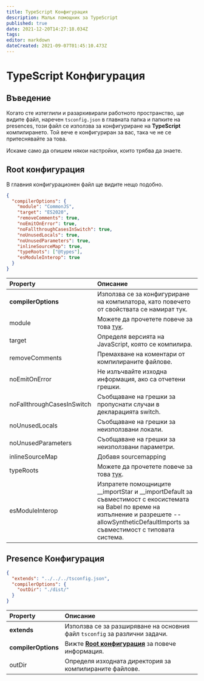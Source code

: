 ```yaml
---
title: TypeScript Конфигурация
description: Малък помощник за TypeScript
published: true
date: 2021-12-20T14:27:18.034Z
tags:
editor: markdown
dateCreated: 2021-09-07T01:45:10.473Z
---
```


# TypeScript Конфигурация

## Въведение

Когато сте изтеглили и разархивирали работното пространство, ще видите файл, наречен `tsconfig.json` в главната папка и папките на presences, този файл се използва за конфигуриране на **TypeScript** компилирането. Той вече е конфигуриран за вас, така че не се притеснявайте за това.

Искаме само да опишем някои настройки, които трябва да знаете.

## Root конфигурация

В главния конфигурационен файл ще видите нещо подобно.

```json
{
  "compilerOptions": {
    "module": "CommonJS",
    "target": "ES2020",
    "removeComments": true,
    "noEmitOnError": true,
    "noFallthroughCasesInSwitch": true,
    "noUnusedLocals": true,
    "noUnusedParameters": true,
    "inlineSourceMap": true,
    "typeRoots": ["@types"],
    "esModuleInterop": true
  }
}
```

| Property                   | Oписание                                                                                                                                                                                               |
|:-------------------------- |:------------------------------------------------------------------------------------------------------------------------------------------------------------------------------------------------------ |
| **compilerOptions**        | Използва се за конфигуриране на компилатора, като повечето от свойствата се намират тук.                                                                                                               |
| module                     | Можете да прочетете повече за това [тук](https://www.typescriptlang.org/docs/handbook/modules.html).                                                                                                   |
| target                     | Определя версията на JavaScript, която се компилира.                                                                                                                                                   |
| removeComments             | Премахване на коментари от компилираните файлове.                                                                                                                                                      |
| noEmitOnError              | Не излъчвайте изходна информация, ако са отчетени грешки.                                                                                                                                              |
| noFallthroughCasesInSwitch | Съобщаване на грешки за пропуснати случаи в декларацията switch.                                                                                                                                       |
| noUnusedLocals             | Съобщаване на грешки за неизползвани локали.                                                                                                                                                           |
| noUnusedParameters         | Съобщаване на грешки за неизползвани параметри.                                                                                                                                                        |
| inlineSourceMap            | Добавя sourcemapping                                                                                                                                                                                   |
| typeRoots                  | Можете да прочетете повече за това [тук](https://www.typescriptlang.org/docs/handbook/tsconfig-json.html#types-typeroots-and-types).                                                                   |
| esModuleInterop            | Изпратете помощниците __importStar и __importDefault за съвместимост с екосистемата на Babel по време на изпълнение и разрешете --allowSyntheticDefaultImports за съвместимост с типовата система. |

## Presence Конфигурация

```json
{
  "extends": "../../../tsconfig.json",
  "compilerOptions": {
    "outDir": "./dist/"
  }
}
```

| Property            | Описание                                                                                       |
|:------------------- |:---------------------------------------------------------------------------------------------- |
| **extends**         | Използва се за разширяване на основния файл `tsconfig` за различни задачи.                     |
| **compilerOptions** | Вижте [**Root конфигурация**](/dev/presence/tsconfig#root-configuration) за повече информация. |
| outDir              | Определя изходната директория за компилираните файлове.                                        |
